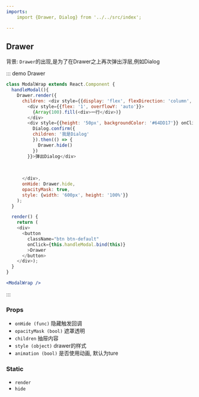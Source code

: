 ```yaml
---
imports:
    import {Drawer, Dialog} from '../../src/index';

---
```

##  Drawer
背景: `Drawer`的出现,是为了在Drawer之上再次弹出浮层,例如Dialog

::: demo Drawer
```js
class ModalWrap extends React.Component {
  handleModal(){
    Drawer.render({
      children: <div style={{display: 'flex', flexDirection: 'column', height: '100%'}}>
        <div style={{flex: '1', overflowY: 'auto'}}>
          {Array(100).fill(<div>一行</div>)}
        </div>
        <div style={{height: '50px', backgroundColor: '#64DD17'}} onClick={() => {
          Dialog.confirm({
          children: '我是Dialog'
          }).then(() => {
            Drawer.hide()
          })
        }}>弹出Dialog</div>
        
        
        
      </div>,
      onHide: Drawer.hide,
      opacityMask: true,
      style: {width: '600px', height: '100%'}}
    );
  }

  render() {
    return (
    <div>
      <button
        className="btn btn-default"
        onClick={this.handleModal.bind(this)}
        >Drawer
      </button>
    </div>);
  }
}
```
```jsx
<ModalWrap />
```
:::


### Props
- `onHide (func)` 隐藏触发回调
- `opacityMask (bool)` 遮罩透明
- `children` 抽屉内容
- `style (object)` drawer的样式
- `animation (bool)` 是否使用动画, 默认为ture

### Static
- `render`
- `hide`
